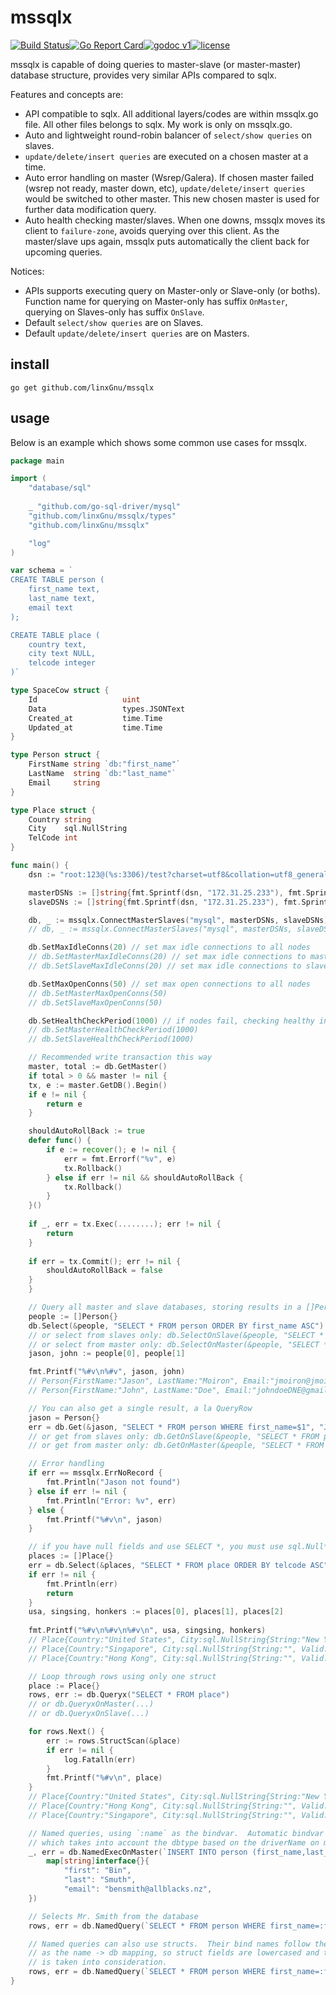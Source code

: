 # mssqlx

[![Build Status](https://travis-ci.org/linxGnu/mssqlx.svg?branch=master)](https://travis-ci.org/linxGnu/mssqlx)[![Go Report Card](https://goreportcard.com/badge/github.com/linxGnu/mssqlx)](https://goreportcard.com/report/github.com/linxGnu/mssqlx)[![godoc v1](https://img.shields.io/badge/docs-GoDoc-red.svg)](https://godoc.org/github.com/linxGnu/mssqlx)[![license](http://img.shields.io/badge/license-MIT-red.svg?style=flat)](https://raw.githubusercontent.com/jmoiron/sqlx/master/LICENSE)

mssqlx is capable of doing queries to master-slave (or master-master) database structure, provides very similar APIs compared to sqlx.

Features and concepts are:

* API compatible to sqlx. All additional layers/codes are within mssqlx.go file. All other files belongs to sqlx. My work is only on mssqlx.go.
* Auto and lightweight round-robin balancer of `select/show queries` on slaves. 
* `update/delete/insert queries` are executed on a chosen master at a time.
* Auto error handling on master (Wsrep/Galera). If chosen master failed (wsrep not ready, master down, etc), `update/delete/insert queries` would be switched to other master. This new chosen master is used for further data modification query.
* Auto health checking master/slaves. When one downs, mssqlx moves its client to `failure-zone`, avoids querying over this client. As the master/slave ups again, mssqlx puts automatically the client back for upcoming queries.

Notices:
* APIs supports executing query on Master-only or Slave-only (or boths). Function name for querying on Master-only has suffix `OnMaster`, querying on Slaves-only has suffix `OnSlave`.
* Default `select/show queries` are on Slaves.
* Default `update/delete/insert queries` are on Masters.

## install

    go get github.com/linxGnu/mssqlx

## usage

Below is an example which shows some common use cases for mssqlx.


```go
package main

import (
    "database/sql"
	
    _ "github.com/go-sql-driver/mysql"
    "github.com/linxGnu/mssqlx/types"
    "github.com/linxGnu/mssqlx"

    "log"
)

var schema = `
CREATE TABLE person (
    first_name text,
    last_name text,
    email text
);

CREATE TABLE place (
    country text,
    city text NULL,
    telcode integer
)`

type SpaceCow struct {
	Id                   uint
	Data                 types.JSONText
	Created_at           time.Time
	Updated_at           time.Time
}

type Person struct {
    FirstName string `db:"first_name"`
    LastName  string `db:"last_name"`
    Email     string
}

type Place struct {
    Country string
    City    sql.NullString
    TelCode int
}

func main() {
    dsn := "root:123@(%s:3306)/test?charset=utf8&collation=utf8_general_ci&parseTime=true"

    masterDSNs := []string{fmt.Sprintf(dsn, "172.31.25.233"), fmt.Sprintf(dsn, "172.31.25.234"), fmt.Sprintf(dsn, "172.31.25.235")}
    slaveDSNs := []string{fmt.Sprintf(dsn, "172.31.25.233"), fmt.Sprintf(dsn, "172.31.25.234"), fmt.Sprintf(dsn, "172.31.25.235")}

    db, _ := mssqlx.ConnectMasterSlaves("mysql", masterDSNs, slaveDSNs)
    // db, _ := mssqlx.ConnectMasterSlaves("mysql", masterDSNs, slaveDSNs, true) -- indicates Galera/Wsrep Replication

    db.SetMaxIdleConns(20) // set max idle connections to all nodes
    // db.SetMasterMaxIdleConns(20) // set max idle connections to master nodes
    // db.SetSlaveMaxIdleConns(20) // set max idle connections to slave nodes

    db.SetMaxOpenConns(50) // set max open connections to all nodes
    // db.SetMasterMaxOpenConns(50) 
    // db.SetSlaveMaxOpenConns(50)

    db.SetHealthCheckPeriod(1000) // if nodes fail, checking healthy in a period (in milliseconds) for auto reconnect. Default is 500.
    // db.SetMasterHealthCheckPeriod(1000)
    // db.SetSlaveHealthCheckPeriod(1000)

    // Recommended write transaction this way
    master, total := db.GetMaster()
    if total > 0 && master != nil {
	tx, e := master.GetDB().Begin()
	if e != nil {
		return e
	}

	shouldAutoRollBack := true
	defer func() {
		if e := recover(); e != nil {
			err = fmt.Errorf("%v", e)
			tx.Rollback()
		} else if err != nil && shouldAutoRollBack {
			tx.Rollback()
		}
	}()
			
	if _, err = tx.Exec(........); err != nil {
		return
	}
			
	if err = tx.Commit(); err != nil {
		shouldAutoRollBack = false
	}
    }

    // Query all master and slave databases, storing results in a []Person (wrapped in []interface{})
    people := []Person{}
    db.Select(&people, "SELECT * FROM person ORDER BY first_name ASC")
    // or select from slaves only: db.SelectOnSlave(&people, "SELECT * FROM person ORDER BY first_name ASC")
    // or select from master only: db.SelectOnMaster(&people, "SELECT * FROM person ORDER BY first_name ASC")
    jason, john := people[0], people[1]

    fmt.Printf("%#v\n%#v", jason, john)
    // Person{FirstName:"Jason", LastName:"Moiron", Email:"jmoiron@jmoiron.net"}
    // Person{FirstName:"John", LastName:"Doe", Email:"johndoeDNE@gmail.net"}

    // You can also get a single result, a la QueryRow
    jason = Person{}
    err = db.Get(&jason, "SELECT * FROM person WHERE first_name=$1", "Jason")
    // or get from slaves only: db.GetOnSlave(&people, "SELECT * FROM person ORDER BY first_name ASC")
    // or get from master only: db.GetOnMaster(&people, "SELECT * FROM person ORDER BY first_name ASC")

    // Error handling
    if err == mssqlx.ErrNoRecord {
        fmt.Println("Jason not found")
    } else if err != nil {
        fmt.Println("Error: %v", err)
    } else {
        fmt.Printf("%#v\n", jason)
    }

    // if you have null fields and use SELECT *, you must use sql.Null* in your struct
    places := []Place{}
    err = db.Select(&places, "SELECT * FROM place ORDER BY telcode ASC")
    if err != nil {
        fmt.Println(err)
        return
    }
    usa, singsing, honkers := places[0], places[1], places[2]
    
    fmt.Printf("%#v\n%#v\n%#v\n", usa, singsing, honkers)
    // Place{Country:"United States", City:sql.NullString{String:"New York", Valid:true}, TelCode:1}
    // Place{Country:"Singapore", City:sql.NullString{String:"", Valid:false}, TelCode:65}
    // Place{Country:"Hong Kong", City:sql.NullString{String:"", Valid:false}, TelCode:852}

    // Loop through rows using only one struct
    place := Place{}
    rows, err := db.Queryx("SELECT * FROM place") 
    // or db.QueryxOnMaster(...)
    // or db.QueryxOnSlave(...)

    for rows.Next() {
        err := rows.StructScan(&place)
        if err != nil {
            log.Fatalln(err)
        } 
        fmt.Printf("%#v\n", place)
    }
    // Place{Country:"United States", City:sql.NullString{String:"New York", Valid:true}, TelCode:1}
    // Place{Country:"Hong Kong", City:sql.NullString{String:"", Valid:false}, TelCode:852}
    // Place{Country:"Singapore", City:sql.NullString{String:"", Valid:false}, TelCode:65}

    // Named queries, using `:name` as the bindvar.  Automatic bindvar support
    // which takes into account the dbtype based on the driverName on mssqlx.Connect
    _, err = db.NamedExecOnMaster(`INSERT INTO person (first_name,last_name,email) VALUES (:first,:last,:email)`, 
        map[string]interface{}{
            "first": "Bin",
            "last": "Smuth",
            "email": "bensmith@allblacks.nz",
    })

    // Selects Mr. Smith from the database
    rows, err = db.NamedQuery(`SELECT * FROM person WHERE first_name=:fn`, map[string]interface{}{"fn": "Bin"})

    // Named queries can also use structs.  Their bind names follow the same rules
    // as the name -> db mapping, so struct fields are lowercased and the `db` tag
    // is taken into consideration.
    rows, err = db.NamedQuery(`SELECT * FROM person WHERE first_name=:first_name`, jason)
}
```
